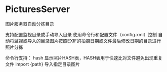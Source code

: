 # PicturesServer
图片服务器自动分拣目录

支持配置监视目录或手动导入目录
使用命令行和配置文件（config.xml）控制
自动将监视或导入的目录图片按照EXIF的拍摄日期或文件最后修改日期的目录进行照片分拣

命令行支持：
hash 显示照片HASH表，HASH表用于快速比对文件避免出现重复文件
import {path} 导入指定目录图片
